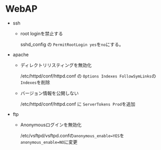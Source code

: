 # WebAP

* ssh
  * root loginを禁止する

    sshd_config の `PermitRootLogin yes`を`no`にする。
* apache
  * ディレクトリリスティングを無効化

     /etc/httpd/conf/httpd.conf の `Options Indexes FollowSymLinks`の`Indexes`を削除

  * バージョン情報を公開しない

    /etc/httpd/conf/httpd.conf に `ServerTokens Prod`を追加

* ftp
  * Anonymousログインを無効化

    /etc/vsftpd/vsftpd.confの`anonymous_enable=YES`を`anonymous_enable=NO`に変更
